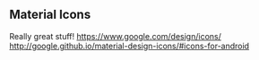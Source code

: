 
Material Icons
----------

Really great stuff!
https://www.google.com/design/icons/
http://google.github.io/material-design-icons/#icons-for-android


